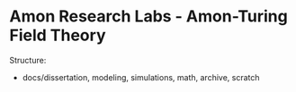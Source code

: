 # Amon Research Labs - Amon-Turing Field Theory


Structure:
- docs/dissertation, modeling, simulations, math, archive, scratch
